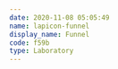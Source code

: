 ```yaml
---
date: 2020-11-08 05:05:49
name: lapicon-funnel
display_name: Funnel
code: f59b
type: Laboratory
---
```

